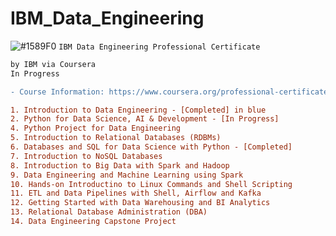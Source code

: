 # IBM_Data_Engineering
![#1589F0](https://via.placeholder.com/15/1589F0/000000?text=+) `IBM Data Engineering Professional Certificate`
```diff
by IBM via Coursera
In Progress

- Course Information: https://www.coursera.org/professional-certificates/ibm-data-engineer

1. Introduction to Data Engineering - [Completed] in blue
2. Python for Data Science, AI & Development - [In Progress]
4. Python Project for Data Engineering
5. Introduction to Relational Databases (RDBMs)
6. Databases and SQL for Data Science with Python - [Completed]
7. Introduction to NoSQL Databases
8. Introduction to Big Data with Spark and Hadoop
9. Data Engineering and Machine Learning using Spark
10. Hands-on Introductino to Linux Commands and Shell Scripting
11. ETL and Data Pipelines with Shell, Airflow and Kafka
12. Getting Started with Data Warehousing and BI Analytics
13. Relational Database Administration (DBA)
14. Data Engineering Capstone Project
```
